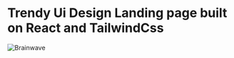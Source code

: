 # Trendy Ui Design Landing page built on React and TailwindCss


![Brainwave](https://github.com/uzair-shafi/BrainWave-Landing-page/assets/106249514/ecd414fd-7353-4304-a4d0-7577c0e6bed1)
